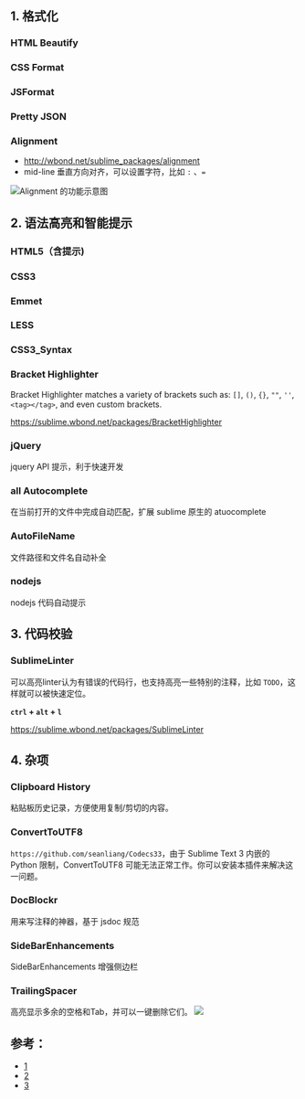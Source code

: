 ## 1. 格式化

### HTML Beautify

### CSS Format

### JSFormat

### Pretty JSON

### Alignment

* http://wbond.net/sublime_packages/alignment
* mid-line 垂直方向对齐，可以设置字符，比如 `:` 、`=`

![Alignment 的功能示意图](http://ww2.sinaimg.cn/large/67157d58gw1eh49f1zctdj20bb06kglx.jpg)


## 2. 语法高亮和智能提示

### HTML5（含提示)
### CSS3
### Emmet
### LESS
### CSS3_Syntax
### Bracket Highlighter

Bracket Highlighter matches a variety of brackets such as: `[]`, `()`, `{}`, `""`, `''`, `<tag></tag>`, and even custom brackets.

https://sublime.wbond.net/packages/BracketHighlighter

### jQuery

jquery API 提示，利于快速开发

### all Autocomplete

在当前打开的文件中完成自动匹配，扩展 sublime 原生的 atuocomplete

### AutoFileName

文件路径和文件名自动补全

### nodejs

nodejs 代码自动提示

## 3. 代码校验

### SublimeLinter

可以高亮linter认为有错误的代码行，也支持高亮一些特别的注释，比如 `TODO`，这样就可以被快速定位。

**`ctrl` + `alt` + `l`**

https://sublime.wbond.net/packages/SublimeLinter

## 4. 杂项

### Clipboard History

粘贴板历史记录，方便使用复制/剪切的内容。

### ConvertToUTF8

`https://github.com/seanliang/Codecs33`，由于 Sublime Text 3 内嵌的 Python 限制，ConvertToUTF8 可能无法正常工作。你可以安装本插件来解决这一问题。

### DocBlockr

用来写注释的神器，基于 jsdoc 规范

### SideBarEnhancements

SideBarEnhancements 增强侧边栏

### TrailingSpacer

高亮显示多余的空格和Tab，并可以一键删除它们。
![](http://img1.tuicool.com/VVfaqq.jpg)

## 参考：

* [1](http://www.jb51.net/web/79855.html)
* [2](http://www.oschina.net/translate/20-powerful-sublimetext-plugins?from=20140210)
* [3](http://www.tuicool.com/articles/qEFJrm)